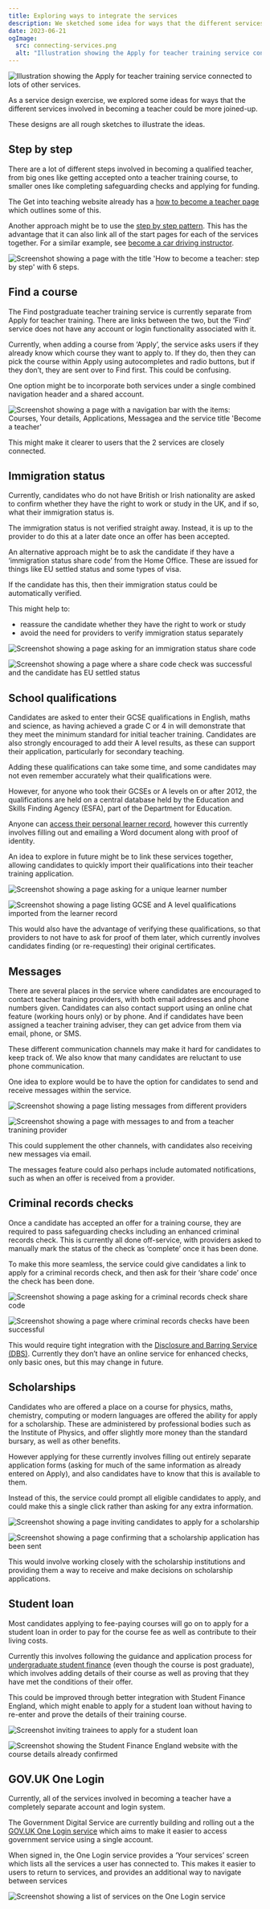```yaml
---
title: Exploring ways to integrate the services
description: We sketched some idea for ways that the different services involved in becoming a teacher could be more joined-up.
date: 2023-06-21
ogImage:
  src: connecting-services.png
  alt: "Illustration showing the Apply for teacher training service connected to lots of other services."
---
```


![Illustration showing the Apply for teacher training service connected to lots of other services.](connecting-services.png)

As a service design exercise, we explored some ideas for ways that the different services involved in becoming a teacher could be more joined-up.

These designs are all rough sketches to illustrate the ideas.

## Step by step

There are a lot of different steps involved in becoming a qualified teacher, from big ones like getting accepted onto a teacher training course, to smaller ones like completing safeguarding checks and applying for funding.

The Get into teaching website already has a [how to become a teacher page](https://getintoteaching.education.gov.uk/steps-to-become-a-teacher) which outlines some of this.

Another approach might be to use the [step by step pattern](https://design-system.service.gov.uk/patterns/step-by-step-navigation/). This has the advantage that it can also link all of the start pages for each of the services together. For a similar example, see [become a car driving instructor](https://www.gov.uk/become-car-driving-instructor).

![Screenshot showing a page with the title 'How to become a teacher: step by step' with 6 steps.](step-by-step.png)

## Find a course

The Find postgraduate teacher training service is currently separate from Apply for teacher training. There are links between the two, but the ‘Find’ service does not have any account or login functionality associated with it.

Currently, when adding a course from ‘Apply’, the service asks users if they already know which course they want to apply to. If they do, then they can pick the course within Apply using autocompletes and radio buttons, but if they don’t, they are sent over to Find first. This could be confusing.

One option might be to incorporate both services under a single combined navigation header and a shared account.

![Screenshot showing a page with a navigation bar with the items: Courses, Your details, Applications, Messagea and the service title 'Become a teacher'](find.png)

This might make it clearer to users that the 2 services are closely connected.

## Immigration status

Currently, candidates who do not have British or Irish nationality are asked to confirm whether they have the right to work or study in the UK, and if so, what their immigration status is.

The immigration status is not verified straight away. Instead, it is up to the provider to do this at a later date once an offer has been accepted.

An alternative approach might be to ask the candidate if they have a ‘immigration status share code’ from the Home Office. These are issued for things like EU settled status and some types of visa.

If the candidate has this, then their immigration status could be automatically verified.

This might help to:

* reassure the candidate whether they have the right to work or study
* avoid the need for providers to verify immigration status separately

![Screenshot showing a page asking for an immigration status share code ](immigration-status-share-code.png)

![Screenshot showing a page where a share code check was successful and the candidate has EU settled status](share-code-successful.png)

## School qualifications

Candidates are asked to enter their GCSE qualifications in English, maths and science, as having achieved a grade C or 4 in will demonstrate that they meet the minimum standard for initial teacher training. Candidates are also strongly encouraged to add their A level results, as these can support their application, particularly for secondary teaching.

Adding these qualifications can take some time, and some candidates may not even remember accurately what their qualifications were.

However, for anyone who took their GCSEs or A levels on or after 2012, the qualifications are held on a central database held by the Education and Skills Finding Agency (ESFA), part of the Department for Education.

Anyone can [access their personal learner record](https://www.gov.uk/guidance/how-to-access-your-personal-learning-record), however this currently involves filling out and emailing a Word document along with proof of identity.

An idea to explore in future might be to link these services together, allowing candidates to quickly import their qualifications into their teacher training application.

![Screenshot showing a page asking for a unique learner number](school-qualifications.png)

![Screenshot showing a page listing GCSE and A level qualifications imported from the learner record](import-qualifications.png)


This would also have the advantage of verifying these qualifications, so that providers to not have to ask for proof of them later, which currently involves candidates finding (or re-requesting) their original certificates.

## Messages

There are several places in the service where candidates are encouraged to contact teacher training providers, with both email addresses and phone numbers given. Candidates can also contact support using an online chat feature (working hours only) or by phone. And if candidates have been assigned a teacher training adviser, they can get advice from them via email, phone, or SMS.

These different communication channels may make it hard for candidates to keep track of. We also know that many candidates are reluctant to use phone communication.

One idea to explore would be to have the option for candidates to send and receive messages within the service.

![Screenshot showing a page listing messages from different providers](messages.png)

![Screenshot showing a page with messages to and from a teacher tranining provider](tta-messages.png)

This could supplement the other channels, with candidates also receiving new messages via email.

The messages feature could also perhaps include automated notifications, such as when an offer is received from a provider.

## Criminal records checks

Once a candidate has accepted an offer for a training course, they are required to pass safeguarding checks including an enhanced criminal records check. This is currently all done off-service, with providers asked to manually mark the status of the check as ‘complete’ once it has been done.

To make this more seamless, the service could give candidates a link to apply for a criminal records check, and then ask for their ‘share code’ once the check has been done.

![Screenshot showing a page asking for a criminal records check share code](criminal-records-check.png)

![Screenshot showing a page where criminal records checks have been successful](criminal-records-check-done.png)

This would require tight integration with the [Disclosure and Barring Service (DBS)](https://www.gov.uk/government/organisations/disclosure-and-barring-service). Currently they don’t have an online service for enhanced checks, only basic ones, but this may change in future.

## Scholarships

Candidates who are offered a place on a course for physics, maths, chemistry, computing or modern languages are offered the ability for apply for a scholarship. These are administered by professional bodies such as the Institute of Physics, and offer slightly more money than the standard bursary, as well as other benefits.

However applying for these currently involves filling out entirely separate application forms (asking for much of the same information as already entered on Apply), and also candidates have to know that this is available to them.

Instead of this, the service could prompt all eligible candidates to apply, and could make this a single click rather than asking for any extra information.

![Screenshot showing a page inviting candidates to apply for a scholarship](scholarship.png)

![Screenshot showing a page confirming that a scholarship application has been sent](scholarship-done.png)

This would involve working closely with the scholarship institutions and providing them a way to receive and make decisions on scholarship applications.

## Student loan

Most candidates applying to fee-paying courses will go on to apply for a student loan in order to pay for the course fee as well as contribute to their living costs.

Currently this involves following the guidance and application process for [undergraduate student finance](https://www.gov.uk/student-finance) (even though the course is post graduate), which involves adding details of their course as well as proving that they have met the conditions of their offer.

This could be improved through better integration with Student Finance England, which might enable to apply for a student loan without having to re-enter and prove the details of their training course.

![Screenshot inviting trainees to apply for a student loan](student-loan.png)

![Screenshot showing the Student Finance England website with the course details already confirmed](student-loan-application.png)

## GOV.UK One Login

Currently, all of the services involved in becoming a teacher have a completely separate account and login system.

The Government Digital Service are currently building and rolling out a the [GOV.UK One Login service](https://www.sign-in.service.gov.uk) which aims to make it easier to access government service using a single account.

When signed in, the One Login service provides a ‘Your services’ screen which lists all the services a user has connected to. This makes it easier to users to return to services, and provides an additional way to navigate between services

![Screenshot showing a list of services on the One Login service](one-login.png)
